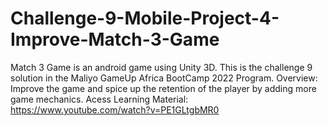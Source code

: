 # Challenge-9-Mobile-Project-4-Improve-Match-3-Game
 Match 3 Game is an android game using Unity 3D. This is the challenge 9 solution in the Maliyo GameUp Africa BootCamp 2022 Program. Overview: Improve the game and spice up the retention of the player by adding more game mechanics. Acess Learning Material: https://www.youtube.com/watch?v=PE1GLtgbMR0
